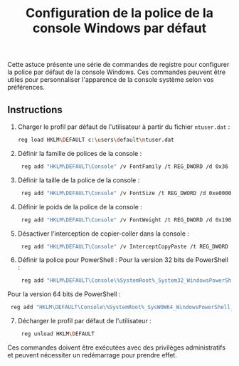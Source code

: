 ﻿---
title: Configuration de la police de la console Windows par défaut
excerpt: Découvrez comment personnaliser la police de la console Windows avec ces commandes de registre.

description: Apprenez à configurer la police par défaut de la console Windows en utilisant des commandes de registre pour personnaliser l'apparence selon vos préférences.

category: Hors-Series
classes: wide
comments: true
tags: 
  - Registry
  - Font
  - Console
---

Cette astuce présente une série de commandes de registre pour configurer la police par défaut de la console Windows. Ces commandes peuvent être utiles pour personnaliser l'apparence de la console système selon vos préférences.

## Instructions

1. Charger le profil par défaut de l'utilisateur à partir du fichier `ntuser.dat` :

   ```bash
   reg load HKLM\DEFAULT c:\users\default\ntuser.dat
   ```

2. Définir la famille de polices de la console :

   ```bash
    reg add "HKLM\DEFAULT\Console" /v FontFamily /t REG_DWORD /d 0x36 /f
   ```

3. Définir la taille de la police de la console :

   ```bash
    reg add "HKLM\DEFAULT\Console" /v FontSize /t REG_DWORD /d 0xe0000 /f
   ```

4. Définir le poids de la police de la console :

   ```bash
    reg add "HKLM\DEFAULT\Console" /v FontWeight /t REG_DWORD /d 0x190 /f
   ```

5. Désactiver l'interception de copier-coller dans la console :

   ```bash
    reg add "HKLM\DEFAULT\Console" /v InterceptCopyPaste /t REG_DWORD /d 0 /f
   ```

6. Définir la police pour PowerShell :
  Pour la version 32 bits de PowerShell :

   ```bash
    reg add "HKLM\DEFAULT\Console\%SystemRoot%_System32_WindowsPowerShell_v1.0_powershell.exe" /v FaceName /t REG_SZ /d Consolas /f
   ```

  Pour la version 64 bits de PowerShell :

   ```bash
    reg add "HKLM\DEFAULT\Console\%SystemRoot%_SysWOW64_WindowsPowerShell_v1.0_powershell.exe" /v FaceName /t REG_SZ /d Consolas /f
   ```

7. Décharger le profil par défaut de l'utilisateur :

   ```bash
    reg unload HKLM\DEFAULT
   ```

Ces commandes doivent être exécutées avec des privilèges administratifs et peuvent nécessiter un redémarrage pour prendre effet.